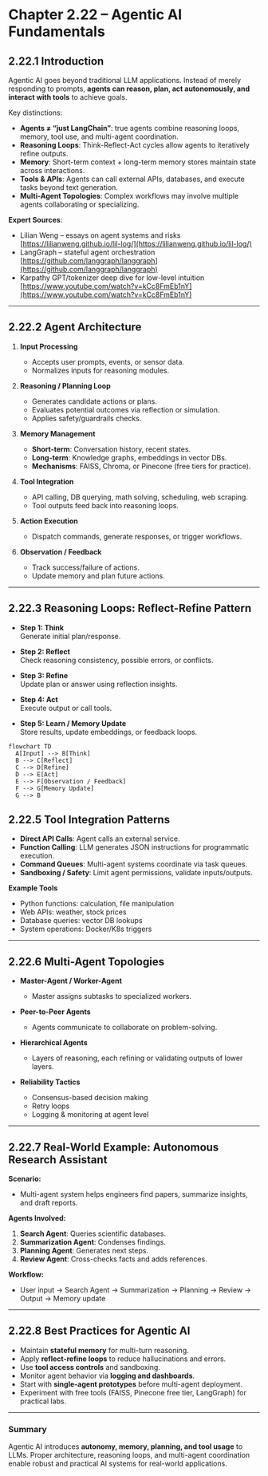 # Chapter 2.22 – Agentic AI Fundamentals

## 2.22.1 Introduction

Agentic AI goes beyond traditional LLM applications. Instead of merely responding to prompts, **agents can reason, plan, act autonomously, and interact with tools** to achieve goals.

Key distinctions:

- **Agents ≠ “just LangChain”**: true agents combine reasoning loops, memory, tool use, and multi-agent coordination.
- **Reasoning Loops**: Think-Reflect-Act cycles allow agents to iteratively refine outputs.
- **Memory**: Short-term context + long-term memory stores maintain state across interactions.
- **Tools & APIs**: Agents can call external APIs, databases, and execute tasks beyond text generation.
- **Multi-Agent Topologies**: Complex workflows may involve multiple agents collaborating or specializing.

**Expert Sources**:

- Lilian Weng – essays on agent systems and risks [https://lilianweng.github.io/lil-log/](https://lilianweng.github.io/lil-log/)
- LangGraph – stateful agent orchestration [https://github.com/langgraph/langgraph](https://github.com/langgraph/langgraph)
- Karpathy GPT/tokenizer deep dive for low-level intuition [https://www.youtube.com/watch?v=kCc8FmEb1nY](https://www.youtube.com/watch?v=kCc8FmEb1nY)

---

## 2.22.2 Agent Architecture

1. **Input Processing**

   - Accepts user prompts, events, or sensor data.
   - Normalizes inputs for reasoning modules.

2. **Reasoning / Planning Loop**

   - Generates candidate actions or plans.
   - Evaluates potential outcomes via reflection or simulation.
   - Applies safety/guardrails checks.

3. **Memory Management**

   - **Short-term**: Conversation history, recent states.
   - **Long-term**: Knowledge graphs, embeddings in vector DBs.
   - **Mechanisms**: FAISS, Chroma, or Pinecone (free tiers for practice).

4. **Tool Integration**

   - API calling, DB querying, math solving, scheduling, web scraping.
   - Tool outputs feed back into reasoning loops.

5. **Action Execution**

   - Dispatch commands, generate responses, or trigger workflows.

6. **Observation / Feedback**
   - Track success/failure of actions.
   - Update memory and plan future actions.

---

## 2.22.3 Reasoning Loops: Reflect-Refine Pattern

- **Step 1: Think**  
  Generate initial plan/response.

- **Step 2: Reflect**  
  Check reasoning consistency, possible errors, or conflicts.

- **Step 3: Refine**  
  Update plan or answer using reflection insights.

- **Step 4: Act**  
  Execute output or call tools.

- **Step 5: Learn / Memory Update**  
  Store results, update embeddings, or feedback loops.

```mermaid
flowchart TD
  A[Input] --> B[Think]
  B --> C[Reflect]
  C --> D[Refine]
  D --> E[Act]
  E --> F[Observation / Feedback]
  F --> G[Memory Update]
  G --> B
```

## 2.22.5 Tool Integration Patterns

- **Direct API Calls**: Agent calls an external service.
- **Function Calling**: LLM generates JSON instructions for programmatic execution.
- **Command Queues**: Multi-agent systems coordinate via task queues.
- **Sandboxing / Safety**: Limit agent permissions, validate inputs/outputs.

**Example Tools**

- Python functions: calculation, file manipulation
- Web APIs: weather, stock prices
- Database queries: vector DB lookups
- System operations: Docker/K8s triggers

---

## 2.22.6 Multi-Agent Topologies

- **Master-Agent / Worker-Agent**

  - Master assigns subtasks to specialized workers.

- **Peer-to-Peer Agents**

  - Agents communicate to collaborate on problem-solving.

- **Hierarchical Agents**

  - Layers of reasoning, each refining or validating outputs of lower layers.

- **Reliability Tactics**
  - Consensus-based decision making
  - Retry loops
  - Logging & monitoring at agent level

---

## 2.22.7 Real-World Example: Autonomous Research Assistant

**Scenario:**

- Multi-agent system helps engineers find papers, summarize insights, and draft reports.

**Agents Involved:**

1. **Search Agent**: Queries scientific databases.
2. **Summarization Agent**: Condenses findings.
3. **Planning Agent**: Generates next steps.
4. **Review Agent**: Cross-checks facts and adds references.

**Workflow:**

- User input → Search Agent → Summarization → Planning → Review → Output → Memory update

---

## 2.22.8 Best Practices for Agentic AI

- Maintain **stateful memory** for multi-turn reasoning.
- Apply **reflect-refine loops** to reduce hallucinations and errors.
- Use **tool access controls** and sandboxing.
- Monitor agent behavior via **logging and dashboards**.
- Start with **single-agent prototypes** before multi-agent deployment.
- Experiment with free tools (FAISS, Pinecone free tier, LangGraph) for practical labs.

---

### Summary

Agentic AI introduces **autonomy, memory, planning, and tool usage** to LLMs. Proper architecture, reasoning loops, and multi-agent coordination enable robust and practical AI systems for real-world applications.
